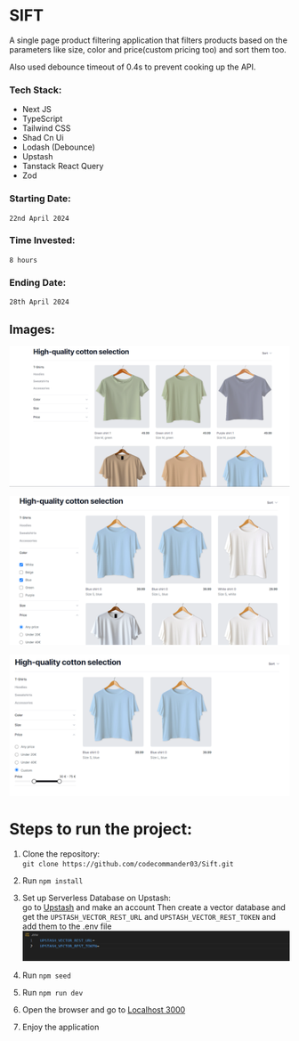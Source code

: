 # SIFT

A single page product filtering application that filters products based on the parameters like size, color and price(custom pricing too) and sort them too.

Also used debounce timeout of 0.4s to prevent cooking up the API.

### Tech Stack:
- Next JS
- TypeScript
- Tailwind CSS
- Shad Cn Ui
- Lodash (Debounce)
- Upstash
- Tanstack React Query
- Zod

### Starting Date: 
    22nd April 2024

### Time Invested:
    8 hours

### Ending Date:
    28th April 2024

## Images:

![alt text](image.png)

![alt text](image-1.png)

![alt text](image-2.png)

# Steps to run the project:

1. Clone the repository:<br/>
`git clone https://github.com/codecommander03/Sift.git`

2. Run `npm install`

3. Set up Serverless Database on Upstash: <br/>
go to [Upstash](https://upstash.com/) and make an account
Then create a vector database and get the `UPSTASH_VECTOR_REST_URL` and `UPSTASH_VECTOR_REST_TOKEN` and add them to the .env file
![alt text](image-3.png)

3. Run `npm seed`

4. Run `npm run dev`

5. Open the browser and go to [Localhost 3000](http://localhost:3000)

6. Enjoy the application